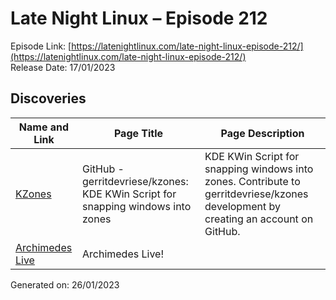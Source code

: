 # Late Night Linux – Episode 212
Episode Link: [https://latenightlinux.com/late-night-linux-episode-212/](https://latenightlinux.com/late-night-linux-episode-212/)  
Release Date: 17/01/2023
## Discoveries

| Name and Link | Page Title | Page Description |
| ----- | ----- | ----- |
| [KZones](https://github.com/gerritdevriese/kzones) | GitHub - gerritdevriese/kzones: KDE KWin Script for snapping windows into zones | KDE KWin Script for snapping windows into zones. Contribute to gerritdevriese/kzones development by creating an account on GitHub. |
| [Archimedes Live](https://archi.medes.live/) | Archimedes Live! |  |

Generated on: 26/01/2023